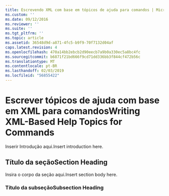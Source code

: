 ```yaml
---
title: Escrevendo XML com base em tópicos de ajuda para comandos | Microsoft Docs
ms.custom: ''
ms.date: 09/12/2016
ms.reviewer: ''
ms.suite: ''
ms.tgt_pltfrm: ''
ms.topic: article
ms.assetid: 36548d9d-a871-4fc5-b9f9-70f7132d04af
caps.latest.revision: 4
ms.openlocfilehash: 470a14bb2ebcb2d90eecb7a9b0a330ec5a8bc4fc
ms.sourcegitcommit: b6871f21bd666f9cd71dd336bb3f844cf472b56c
ms.translationtype: MT
ms.contentlocale: pt-BR
ms.lasthandoff: 02/03/2019
ms.locfileid: "56855422"
---
```

# <a name="writing-xml-based-help-topics-for-commands"></a><span data-ttu-id="40321-102">Escrever tópicos de ajuda com base em XML para comandos</span><span class="sxs-lookup"><span data-stu-id="40321-102">Writing XML-Based Help Topics for Commands</span></span>

<span data-ttu-id="40321-103">Inserir Introdução aqui.</span><span class="sxs-lookup"><span data-stu-id="40321-103">Insert introduction here.</span></span>

## <a name="section-heading"></a><span data-ttu-id="40321-104">Título da seção</span><span class="sxs-lookup"><span data-stu-id="40321-104">Section Heading</span></span>

 <span data-ttu-id="40321-105">Insira o corpo da seção aqui.</span><span class="sxs-lookup"><span data-stu-id="40321-105">Insert section body here.</span></span>

### <a name="subsection-heading"></a><span data-ttu-id="40321-106">Título da subseção</span><span class="sxs-lookup"><span data-stu-id="40321-106">Subsection Heading</span></span>
